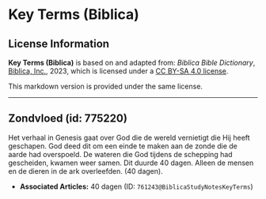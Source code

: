 # Key Terms (Biblica)

## License Information

**Key Terms (Biblica)** is based on and adapted from: _Biblica Bible Dictionary_, [Biblica, Inc.](https://www.biblica.com/), 2023, which is licensed under a [CC BY-SA 4.0 license](https://creativecommons.org/licenses/by-sa/4.0/legalcode.en).

This markdown version is provided under the same license.



--------------------------------

## Zondvloed (id: 775220)

Het verhaal in Genesis gaat over God die de wereld vernietigt die Hij heeft geschapen. God deed dit om een einde te maken aan de zonde die de aarde had overspoeld. De wateren die God tijdens de schepping had gescheiden, kwamen weer samen. Dit duurde 40 dagen. Alleen de mensen en de dieren in de ark overleefden. (40 dagen).

* **Associated Articles:** 40 dagen (ID: `761243@BiblicaStudyNotesKeyTerms`)

